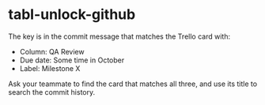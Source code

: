 # tabl-unlock-github
The key is in the commit message that matches the Trello card with:
- Column: QA Review
- Due date: Some time in October
- Label: Milestone X

Ask your teammate to find the card that matches all three, and use its title to search the commit history.
